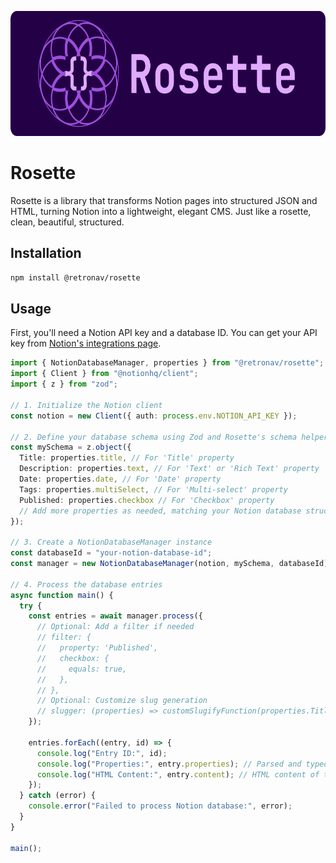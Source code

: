 <p align="center">
  <img src="./assets/logo.png" height="200" alt="Rosette logo">
</p>

# Rosette

Rosette is a library that transforms Notion pages into structured JSON and HTML, turning Notion into a lightweight, elegant CMS. Just like a rosette, clean, beautiful, structured.

## Installation

```bash
npm install @retronav/rosette
```

## Usage

First, you'll need a Notion API key and a database ID. You can get your API key from [Notion's integrations page](https://www.notion.so/my-integrations).

```typescript
import { NotionDatabaseManager, properties } from "@retronav/rosette";
import { Client } from "@notionhq/client";
import { z } from "zod";

// 1. Initialize the Notion client
const notion = new Client({ auth: process.env.NOTION_API_KEY });

// 2. Define your database schema using Zod and Rosette's schema helpers
const mySchema = z.object({
  Title: properties.title, // For 'Title' property
  Description: properties.text, // For 'Text' or 'Rich Text' property
  Date: properties.date, // For 'Date' property
  Tags: properties.multiSelect, // For 'Multi-select' property
  Published: properties.checkbox // For 'Checkbox' property
  // Add more properties as needed, matching your Notion database structure
});

// 3. Create a NotionDatabaseManager instance
const databaseId = "your-notion-database-id";
const manager = new NotionDatabaseManager(notion, mySchema, databaseId);

// 4. Process the database entries
async function main() {
  try {
    const entries = await manager.process({
      // Optional: Add a filter if needed
      // filter: {
      //   property: 'Published',
      //   checkbox: {
      //     equals: true,
      //   },
      // },
      // Optional: Customize slug generation
      // slugger: (properties) => customSlugifyFunction(properties.Title),
    });

    entries.forEach((entry, id) => {
      console.log("Entry ID:", id);
      console.log("Properties:", entry.properties); // Parsed and typed according to your schema
      console.log("HTML Content:", entry.content); // HTML content of the Notion page
    });
  } catch (error) {
    console.error("Failed to process Notion database:", error);
  }
}

main();
```
